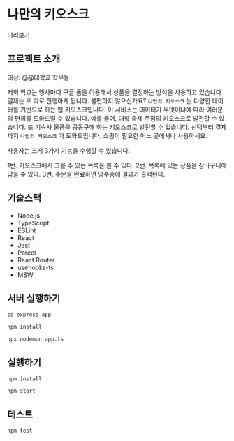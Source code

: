 # 나만의 키오스크

[미리보기](/img.png)

## 프로젝트 소개

대상: @@대학교 학우들

저희 학교는 행사마다 구글 폼을 이용해서 상품을 결정하는 방식을 사용하고 있습니다. 결제는 또 따로 진행하게 됩니다. 불편하지 않으신가요?
`나만의 키오스크` 는 다양한 데이터를 기반으로 하는 웹 키오스크입니다. 이 서비스는 데이터가 무엇이냐에 따라 여러분의 편의를 도와드릴 수 있습니다. 예를 들어, 대학 축제 주점의 키오스크로 발전할 수 있습니다. 또 기숙사 물품을 공동구매 하는 키오스크로 발전할 수 있습니다. 선택부터 결제까지 `나만의 키오스크` 가 도와드립니다. 쇼핑이 필요한 어느 곳에서나 사용하세요.

사용자는 크게 3가지 기능을 수행할 수 있습니다.

1번. 키오스크에서 고를 수 있는 목록을 볼 수 있다.
2번. 목록에 있는 상품을 장바구니에 담을 수 있다.
3번. 주문을 완료하면 영수증에 결과가 출력된다.

## 기술스택

- Node.js
- TypeScript
- ESLint
- React
- Jest
- Parcel
- React Router
- usehooks-ts
- MSW

## 서버 실행하기

```shell
cd express-app

npm install

npx nodemon app.ts
```

## 실행하기

```shell
npm install

npm start
```

## 테스트

```shell
npm test
```

